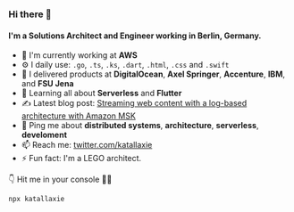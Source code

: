 ### Hi there 👋

#### I'm a Solutions Architect and Engineer working in Berlin, Germany.

- 🏢 I'm currently working at **AWS**
- ⚙️ I daily use: `.go`, `.ts`, `.ks`, `.dart`, `.html`, `.css` and `.swift`
- 🚀 I delivered products at **DigitalOcean**, **Axel Springer**, **Accenture**, **IBM**, and **FSU Jena**
- 🌱 Learning all about **Serverless** and **Flutter**
- ✍️ Latest blog post: [Streaming web content with a log-based architecture with Amazon MSK](https://aws-blogs-prod.amazon.com/big-data/streaming-web-content-with-a-log-based-architecture-with-amazon-msk/)
- 💬 Ping me about **distributed systems**, **architecture**, **serverless**, **develoment**
- 📫 Reach me: [twitter.com/katallaxie](https://twitter.com/katallaxie)
- ⚡️ Fun fact: I'm a LEGO architect.

👇 Hit me in your console 👨‍💻

```bash
npx katallaxie
```
